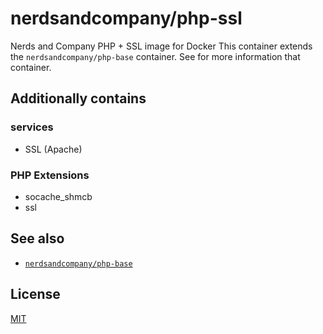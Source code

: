 # nerdsandcompany/php-ssl
Nerds and Company PHP + SSL image for Docker
This container extends the `nerdsandcompany/php-base` container. See for more information that container.

## Additionally contains

### services
 - SSL (Apache)

### PHP Extensions
 - socache_shmcb
 - ssl

## See also
- [`nerdsandcompany/php-base`](https://github.com/nerds-and-company/docker-php-base)

## License
[MIT](LICENSE)
